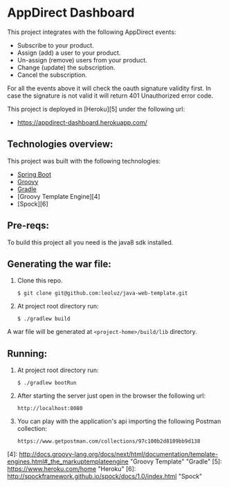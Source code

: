 AppDirect Dashboard
===================

This project integrates with the following AppDirect events:

* Subscribe to your product.
* Assign (add) a user to your product.
* Un-assign (remove) users from your product.
* Change (update) the subscription.
* Cancel the subscription.

For all the events above it will check the oauth signature validity first. 
In case the signature is not valid it will return 401 Unauthorized error code.

This project is deployed in [Heroku][5] under the following url:

* https://appdirect-dashboard.herokuapp.com/

Technologies overview:
--------------

This project was built with the following technologies:

* [Spring Boot][1]
* [Groovy][2]
* [Gradle][3]
* [Groovy Template Engine][4]
* [Spock][6]

Pre-reqs:
--------

To build this project all you need is the java8 sdk installed.

Generating the war file:
----------

1. Clone this repo.

    `$ git clone git@github.com:leoluz/java-web-template.git`

2. At project root directory run:

    `$ ./gradlew build`

A war file will be generated at `<project-home>/build/lib` directory.

Running:
--------

1. At project root directory run:

    `$ ./gradlew bootRun`
    
2. After starting the server just open in the browser the following url:

    `http://localhost:8080`

3. You can play with the application's api importing the following Postman collection:

    `https://www.getpostman.com/collections/97c100b2d8109bb9d138`

[1]: http://projects.spring.io/spring-boot/      "SpringBoot"
[2]: http://www.groovy-lang.org/                 "Groovy Lang"
[3]: http://gradle.org/                          "Gradle"
[4]: http://docs.groovy-lang.org/docs/next/html/documentation/template-engines.html#_the_markuptemplateengine "Groovy Template"                         "Gradle"
[5]: https://www.heroku.com/home                 "Heroku"
[6]: http://spockframework.github.io/spock/docs/1.0/index.html "Spock"
